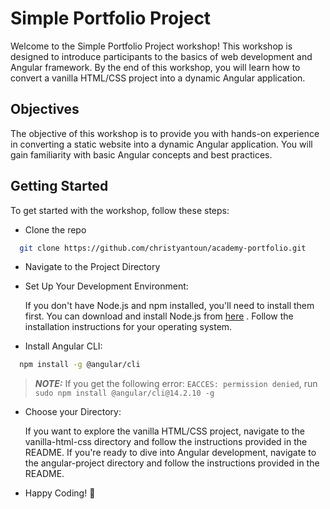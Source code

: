 
# Simple Portfolio Project

Welcome to the Simple Portfolio Project workshop! This workshop is designed to introduce participants to the basics of web development and Angular framework. By the end of this workshop, you will learn how to convert a vanilla HTML/CSS project into a dynamic Angular application.
## Objectives

The objective of this workshop is to provide you with hands-on experience in converting a static website into a dynamic Angular application. You will gain familiarity with basic Angular concepts and best practices.


## Getting Started

To get started with the workshop, follow these steps:

- Clone the repo
```bash
  git clone https://github.com/christyantoun/academy-portfolio.git
```
- Navigate to the Project Directory
- Set Up Your Development Environment:

    If you don't have Node.js and npm installed, you'll need to install them first. You can download and install Node.js from [here](https://nodejs.org/en)
    . Follow the installation instructions for your operating system.

- Install Angular CLI:
```bash
  npm install -g @angular/cli
```
> **_NOTE:_**  If you get the following error: `EACCES: permission denied`, run `sudo npm install @angular/cli@14.2.10 -g`

- Choose your Directory:

    If you want to explore the vanilla HTML/CSS project, navigate to the vanilla-html-css directory and follow the instructions provided in the README.
    If you're ready to dive into Angular development, navigate to the angular-project directory and follow the instructions provided in the README.
    
- Happy Coding! 🚀
